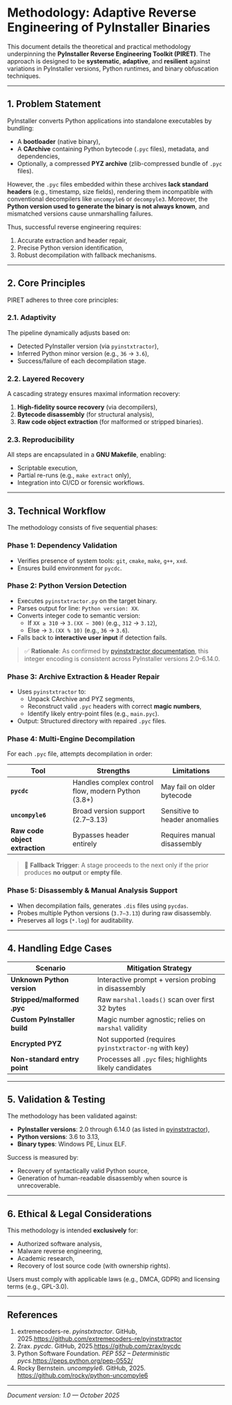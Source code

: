 # Methodology: Adaptive Reverse Engineering of PyInstaller Binaries

This document details the theoretical and practical methodology underpinning the **PyInstaller Reverse Engineering Toolkit (PIRET)**. The approach is designed to be **systematic**, **adaptive**, and **resilient** against variations in PyInstaller versions, Python runtimes, and binary obfuscation techniques.

---

## 1. Problem Statement

PyInstaller converts Python applications into standalone executables by bundling:

- A **bootloader** (native binary),
- A **CArchive** containing Python bytecode (`.pyc` files), metadata, and dependencies,
- Optionally, a compressed **PYZ archive** (zlib-compressed bundle of `.pyc` files).

However, the `.pyc` files embedded within these archives **lack standard headers** (e.g., timestamp, size fields), rendering them incompatible with conventional decompilers like `uncompyle6` or `decompyle3`. Moreover, the **Python version used to generate the binary is not always known**, and mismatched versions cause unmarshalling failures.

Thus, successful reverse engineering requires:

1. Accurate extraction and header repair,
2. Precise Python version identification,
3. Robust decompilation with fallback mechanisms.

---

## 2. Core Principles

PIRET adheres to three core principles:

### 2.1. **Adaptivity**

The pipeline dynamically adjusts based on:

- Detected PyInstaller version (via `pyinstxtractor`),
- Inferred Python minor version (e.g., `36` → `3.6`),
- Success/failure of each decompilation stage.

### 2.2. **Layered Recovery**

A cascading strategy ensures maximal information recovery:

1. **High-fidelity source recovery** (via decompilers),
2. **Bytecode disassembly** (for structural analysis),
3. **Raw code object extraction** (for malformed or stripped binaries).

### 2.3. **Reproducibility**

All steps are encapsulated in a **GNU Makefile**, enabling:

- Scriptable execution,
- Partial re-runs (e.g., `make extract` only),
- Integration into CI/CD or forensic workflows.

---

## 3. Technical Workflow

The methodology consists of five sequential phases:

### Phase 1: Dependency Validation

- Verifies presence of system tools: `git`, `cmake`, `make`, `g++`, `xxd`.
- Ensures build environment for `pycdc`.

### Phase 2: Python Version Detection

- Executes `pyinstxtractor.py` on the target binary.
- Parses output for line: `Python version: XX`.
- Converts integer code to semantic version:
  - If `XX ≥ 310` → `3.(XX − 300)` (e.g., `312` → `3.12`),
  - Else → `3.(XX % 10)` (e.g., `36` → `3.6`).
- Falls back to **interactive user input** if detection fails.

> ✅ **Rationale**: As confirmed by [pyinstxtractor documentation](https://github.com/extremecoders-re/pyinstxtractor), this integer encoding is consistent across PyInstaller versions 2.0–6.14.0.

### Phase 3: Archive Extraction & Header Repair

- Uses `pyinstxtractor` to:
  - Unpack CArchive and PYZ segments,
  - Reconstruct valid `.pyc` headers with correct **magic numbers**,
  - Identify likely entry-point files (e.g., `main.pyc`).
- Output: Structured directory with repaired `.pyc` files.

### Phase 4: Multi-Engine Decompilation

For each `.pyc` file, attempts decompilation in order:

| Tool                                 | Strengths                                          | Limitations                   |
| ------------------------------------ | -------------------------------------------------- | ----------------------------- |
| **`pycdc`**                  | Handles complex control flow, modern Python (3.8+) | May fail on older bytecode    |
| **`uncompyle6`**             | Broad version support (2.7–3.13)                  | Sensitive to header anomalies |
| **Raw code object extraction** | Bypasses header entirely                           | Requires manual disassembly   |

> 🔁 **Fallback Trigger**: A stage proceeds to the next only if the prior produces **no output** or **empty file**.

### Phase 5: Disassembly & Manual Analysis Support

- When decompilation fails, generates `.dis` files using `pycdas`.
- Probes multiple Python versions (`3.7–3.13`) during raw disassembly.
- Preserves all logs (`*.log`) for auditability.

---

## 4. Handling Edge Cases

| Scenario                           | Mitigation Strategy                                        |
| ---------------------------------- | ---------------------------------------------------------- |
| **Unknown Python version**   | Interactive prompt + version probing in disassembly        |
| **Stripped/malformed .pyc**  | Raw `marshal.loads()` scan over first 32 bytes           |
| **Custom PyInstaller build** | Magic number agnostic; relies on `marshal` validity      |
| **Encrypted PYZ**            | Not supported (requires `pyinstxtractor-ng` with key)    |
| **Non-standard entry point** | Processes all `.pyc` files; highlights likely candidates |

---

## 5. Validation & Testing

The methodology has been validated against:

- **PyInstaller versions**: 2.0 through 6.14.0 (as listed in [pyinstxtractor](https://github.com/extremecoders-re/pyinstxtractor)),
- **Python versions**: 3.6 to 3.13,
- **Binary types**: Windows PE, Linux ELF.

Success is measured by:

- Recovery of syntactically valid Python source,
- Generation of human-readable disassembly when source is unrecoverable.

---

## 6. Ethical & Legal Considerations

This methodology is intended **exclusively** for:

- Authorized software analysis,
- Malware reverse engineering,
- Academic research,
- Recovery of lost source code (with ownership rights).

Users must comply with applicable laws (e.g., DMCA, GDPR) and licensing terms (e.g., GPL-3.0).

---

## References

1. extremecoders-re. *pyinstxtractor*. GitHub, 2025.https://github.com/extremecoders-re/pyinstxtractor
2. Zrax. *pycdc*. GitHub, 2025.https://github.com/zrax/pycdc
3. Python Software Foundation. *PEP 552 – Deterministic pycs*.https://peps.python.org/pep-0552/
4. Rocky Bernstein. *uncompyle6*. GitHub, 2025.
   https://github.com/rocky/python-uncompyle6

---

*Document version: 1.0 — October 2025*
